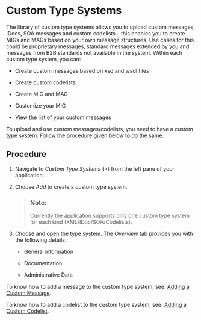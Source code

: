 <!-- loio884bb25dddf14f80b1517f36f3c47f12 -->

<link rel="stylesheet" type="text/css" href="../css/sap-icons.css"/>

# Custom Type Systems

The library of custom type systems allows you to upload custom messages, IDocs, SOA messages and custom codelists – this enables you to create MIGs and MAGs based on your own message structures. Use cases for this could be proprietary messages, standard messages extended by you and messages from B2B standards not available in the system. Within each custom type system, you can:

-   Create custom messages based on xsd and wsdl files

-   Create custom codelists
-   Create MIG and MAG
-   Customize your MIG
-   View the list of your custom messages

To upload and use custom messages/codelists, you need to have a custom type system. Follow the procedure given below to do the same.



<a name="loio884bb25dddf14f80b1517f36f3c47f12__section_ag3_jkt_glb"/>

## Procedure

1.  Navigate to *Custom Type Systems* <span class="SAP-icons-V5">()</span> from the left pane of your application.

2.  Choose *Add* to create a custom type system.

    > ### Note:  
    > Currently the application supports only one custom type system for each kind \(XML/IDoc/SOA/Codelists\).

3.  Choose and open the type system. The *Overview* tab provides you with the following details :
    -   General information

    -   Documentation
    -   Administrative Data


To know how to add a message to the custom type system, see: [Adding a Custom Message](adding-a-custom-message-8b7eb45.md).

To know how to add a codelist to the custom type system, see: [Adding a Custom Codelist](adding-a-custom-codelist-fa0c76f.md).

